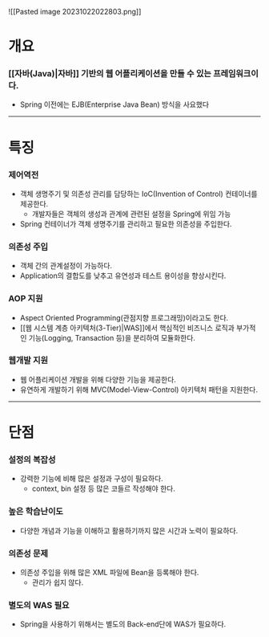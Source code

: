 ![[Pasted image 20231022022803.png]]
# 개요
### [[자바(Java)|자바]] 기반의 웹 어플리케이션을 만들 수 있는 프레임워크이다.
- Spring 이전에는 EJB(Enterprise Java Bean) 방식을 사요했다
---
# 특징
### 제어역전
- 객체 생명주기 및 의존성 관리를 담당하는 IoC(Invention of Control) 컨테이너를 제공한다.
	- 개발자들은 객체의 생성과 관계에 관련된 설정을 Spring에 위임 가능
- Spring 컨테이너가 객체 생명주기를 관리하고 필요한 의존성을 주입한다.
### 의존성 주입
- 객체 간의 관계설정이 가능하다.
- Application의 결합도를 낮추고 유연성과 테스트 용이성을 향상시킨다.
### AOP 지원
- Aspect Oriented Programming(관점지향 프로그래밍)이라고도 한다.
- [[웹 시스템 계층 아키텍처(3-Tier)|WAS]]에서 핵심적인 비즈니스 로직과 부가적인 기능(Logging, Transaction 등)을 분리하여 모듈화한다.
### 웹개발 지원
- 웹 어플리케이션 개발을 위해 다양한 기능을 제공한다.
- 유연하게 개발하기 위해 MVC(Model-View-Control) 아키텍처 패턴을 지원한다.
---
# 단점
### 설정의 복잡성
- 강력한 기능에 비해 많은 설정과 구성이 필요하다.
	- context, bin 설정 등 많은 코들르 작성해야 한다.
### 높은 학습난이도
- 다양한 개념과 기능을 이해하고 활용하기까지 많은 시간과 노력이 필요하다.
### 의존성 문제
- 의존성 주입을 위해 많은 XML 파일에 Bean을 등록해야 한다.
	- 관리가 쉽지 않다.
### 별도의 WAS 필요
- Spring을 사용하기 위해서는 별도의 Back-end단에 WAS가 필요하다.

